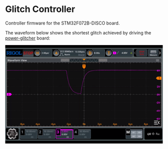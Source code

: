 # Glitch Controller

Controller firmware for the STM32F072B-DISCO board.

The waveform below shows the shortest glitch achieved by driving the [power-glitcher](https://github.com/cpey/power-glitcher) board:

![Voltage glitch driving the power-glitcher board](https://github.com/cpey/glitch-controller/blob/main/images/glitch.png)
